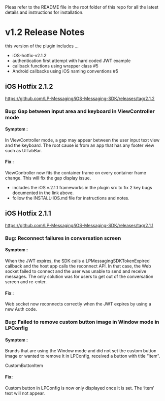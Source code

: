Pleas refer to the README file in the root folder of this repo for all the latest details and instructions for installation.

# v1.2 Release Notes

this version of the plugin includes ...

+ iOS-hotfix-v2.1.2
+ authentication first attempt with hard coded JWT example
+ callback functions using wrapper class #5
+ Android callbacks using iOS naming conventions #5

## iOS Hotfix 2.1.2

https://github.com/LP-Messaging/iOS-Messaging-SDK/releases/tag/2.1.2

### Bug: Gap between input area and keyboard in ViewController mode

#### Symptom :
In ViewController mode, a gap may appear between the user input text view and the keyboard. The root cause is from an app that has any footer view such as UITabBar.

#### Fix :
ViewController now fits the container frame on every container frame change. This will fix the gap display issue.

+ includes the iOS v.2.1.1 frameworks in the plugin src to fix 2 key bugs documented in the link above.
+ follow the INSTALL-IOS.md file for instructions and notes.


## iOS Hotfix 2.1.1

https://github.com/LP-Messaging/iOS-Messaging-SDK/releases/tag/2.1.1

### Bug: Reconnect failures in conversation screen

#### Symptom :
When the JWT expires, the SDK calls a LPMessagingSDKTokenExpired callback and the host app calls the reconnect API. In that case, the Web socket failed to connect and the user was unable to send and receive messages. The only solution was for users to get out of the conversation screen and re-enter.

#### Fix :
Web socket now reconnects correctly when the JWT expires by using a new Auth code.

### Bug: Failed to remove custom button image in Window mode in LPConfig

#### Symptom :
Brands that are using the Window mode and did not set the custom button image or wanted to remove it in LPConfig, received a button with title “item”.

CustomButtonItem

#### Fix:
Custom button in LPConfig is now only displayed once it is set. The ‘item’ text will not appear.
